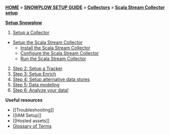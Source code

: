[**HOME**](Home) » [**SNOWPLOW SETUP GUIDE**](setting-up-snowplow) » [**Collectors**](Setting-up-a-Collector) » [**Scala Stream Collector setup**](Setting-up-the-Scala-Stream-Collector)

[**Setup Snowplow**](Setting-up-Snowplow)  

1. [Setup a Collector](setting-up-a-Collector)  
  - [Setup the Scala Stream Collector](Setting-up-the-Scala-Stream-Collector)     
    - [Install the Scala Stream Collector](Install-the-Scala-Stream-Collector)
    - [Configure the Scala Stream Collector](Configure-the-Scala-Stream-Collector)
    - [Run the Scala Stream Collector](Run-the-Scala-Stream-Collector)
2. [Step 2: Setup a Tracker](setting-up-a-tracker)  
3. [Step 3: Setup Enrich](setting-up-enrich)    
4. [Step 4: Setup alternative data stores](setting-up-alternative-data-stores)
5. [Step 5: Data modeling](getting-started-with-data-modeling)  
6. [Step 6: Analyze your data!](getting-started-analyzing-snowplow-data)

**Useful resources**  

- [[Troubleshooting]]  
- [[IAM Setup]]   
- [[Hosted assets]] 
- [Glossary of Terms](Glossary)
